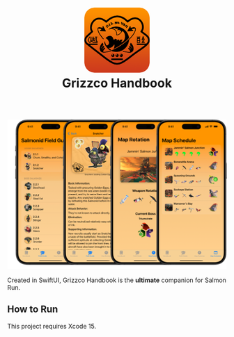 
<h1 align="center">
  <br>
  <img src="https://github.com/Bentheminernz/GrizzcoHandbook/blob/readme/ReadMeIcon.png?raw=true" width="150" style="border-radius: 23.4375px;">
  <br>
  <b>Grizzco Handbook</b>
</h1>

<p align="center>Grizzco Handbook, the ultimate companion for Salmon Run.</p>

<img src="https://raw.githubusercontent.com/Bentheminernz/bentheminernz/main/AppScreenshotCollection.png">
<br>
<br>

![Icon](https://raw.githubusercontent.com/Bentheminernz/bentheminernz/main/AppScreenshotCollection.png)

Created in SwiftUI, Grizzco Handbook is the <b>ultimate</b> companion for Salmon Run.

## How to Run
This project requires Xcode 15.
